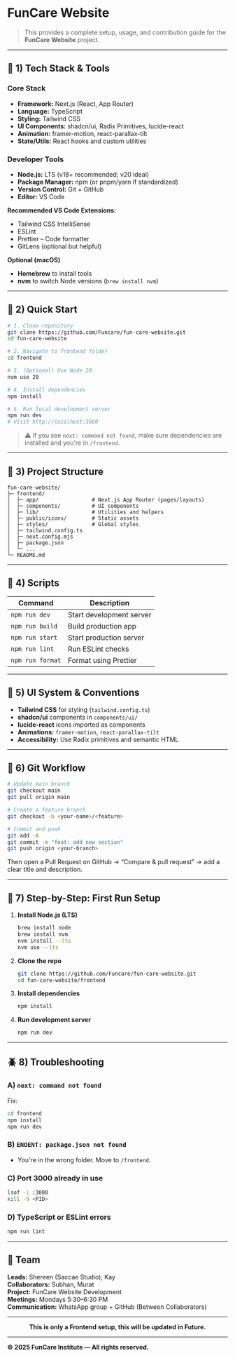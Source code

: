 # FunCare Website

> This provides a complete setup, usage, and contribution guide for the **FunCare Website** project.

---

## 🧩 1) Tech Stack & Tools

### **Core Stack**
- **Framework:** Next.js (React, App Router)
- **Language:** TypeScript
- **Styling:** Tailwind CSS
- **UI Components:** shadcn/ui, Radix Primitives, lucide-react
- **Animation:** framer-motion, react-parallax-tilt
- **State/Utils:** React hooks and custom utilities

### **Developer Tools**
- **Node.js:** LTS (v18+ recommended; v20 ideal)
- **Package Manager:** npm (or pnpm/yarn if standardized)
- **Version Control:** Git + GitHub
- **Editor:** VS Code

**Recommended VS Code Extensions:**
- Tailwind CSS IntelliSense  
- ESLint  
- Prettier – Code formatter  
- GitLens (optional but helpful)

**Optional (macOS)**
- **Homebrew** to install tools  
- **nvm** to switch Node versions (`brew install nvm`)

---

## 🚀 2) Quick Start

```bash
# 1. Clone repository
git clone https://github.com/Funcare/fun-care-website.git
cd fun-care-website

# 2. Navigate to frontend folder
cd frontend

# 3. (Optional) Use Node 20
nvm use 20

# 4. Install dependencies
npm install

# 5. Run local development server
npm run dev
# Visit http://localhost:3000
```

> ⚠️ If you see `next: command not found`, make sure dependencies are installed and you're in `/frontend`.

---

## 📂 3) Project Structure

```
fun-care-website/
├─ frontend/
│  ├─ app/                 # Next.js App Router (pages/layouts)
│  ├─ components/          # UI components
│  ├─ lib/                 # Utilities and helpers
│  ├─ public/icons/        # Static assets
│  ├─ styles/              # Global styles
│  ├─ tailwind.config.ts
│  ├─ next.config.mjs
│  ├─ package.json
│  └─ ...
└─ README.md
```


---

## 🧰 4) Scripts

| Command | Description |
|----------|--------------|
| `npm run dev` | Start development server |
| `npm run build` | Build production app |
| `npm run start` | Start production server |
| `npm run lint` | Run ESLint checks |
| `npm run format` | Format using Prettier |

---

## 🎨 5) UI System & Conventions

- **Tailwind CSS** for styling (`tailwind.config.ts`)  
- **shadcn/ui** components in `components/ui/`  
- **lucide-react** icons imported as components  
- **Animations:** `framer-motion`, `react-parallax-tilt`  
- **Accessibility:** Use Radix primitives and semantic HTML


---

## 🌿 6) Git Workflow

```bash 
# Update main branch
git checkout main
git pull origin main

# Create a feature branch
git checkout -b <your-name>/<feature>

# Commit and push
git add -A
git commit -m "feat: add new section"
git push origin <your-branch>
```

Then open a Pull Request on GitHub → “Compare & pull request” → add a clear title and description.


---

## 🧠 7) Step-by-Step: First Run Setup

1. **Install Node.js (LTS)**
   ```bash
   brew install node
   brew install nvm
   nvm install --lts
   nvm use --lts
   ```

2. **Clone the repo**
   ```bash
   git clone https://github.com/Funcare/fun-care-website.git
   cd fun-care-website/frontend
   ```

3. **Install dependencies**
   ```bash
   npm install
   ```


4. **Run development server**
   ```bash
   npm run dev
   ```

---

## 🪲 8) Troubleshooting

### A) `next: command not found`
Fix:
```bash
cd frontend
npm install
npm run dev
```

### B) `ENOENT: package.json not found`
- You're in the wrong folder. Move to `/frontend`.


### C) Port 3000 already in use
```bash
lsof -i :3000
kill -9 <PID>
```

### D) TypeScript or ESLint errors
```bash
npm run lint
```


---

## 👥 Team

**Leads:** Shereen (Saccae Studio), Kay<br />
**Collaborators:** Subhan, Murat<br />
**Project:** FunCare Website Development<br />
**Meetings:** Mondays 5:30–6:30 PM<br />
**Communication:** WhatsApp group + GitHub (Between Collaborators)

---

<p align="center">
  <b>This is only a Frontend setup, this will be updated in Future.</b>
</p>

---

**© 2025 FunCare Institute — All rights reserved.**